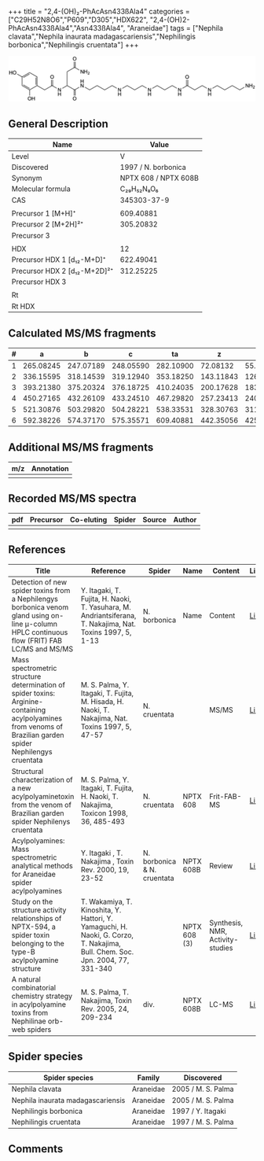 +++
title = "2,4-(OH)₂-PhAcAsn433ßAla4"
categories = ["C29H52N8O6","P609","D305","HDX622",
"2,4-(OH)2-PhAcAsn433ßAla4","Asn433ßAla4",
"Araneidae"]
tags = ["Nephila clavata","Nephila inaurata madagascariensis","Nephilingis borbonica","Nephilingis cruentata"]
+++

![](/img/2-4-OH2-PhAcAsn433bAla4.png)

## General Description

| Name                         | Value                |
|------------------------------|----------------------|
| Level                        | V                    |
| Discovered                   | 1997 / N. borbonica  |
| Synonym                      | NPTX 608 / NPTX 608B |
| Molecular formula            | C₂₉H₅₂N₈O₆           |
| CAS                          | 345303-37-9          |
|                              |                      |
| Precursor 1 [M+H]⁺           | 609.40881            |
| Precursor 2 [M+2H]²⁺         | 305.20832            |
| Precursor 3                  |                      |
|                              |                      |
| HDX                          | 12                   |
| Precursor HDX 1 [d₁₂-M+D]⁺   | 622.49041            |
| Precursor HDX 2 [d₁₂-M+2D]²⁺ | 312.25225            |
| Precursor HDX 3              |                      |
|                              |                      |
| Rt                           |                      |
| Rt HDX                       |                      |

## Calculated MS/MS fragments

| # | a         | b         | c         | ta        | z         | y         | tz        |
|---|-----------|-----------|-----------|-----------|-----------|-----------|-----------|
| 1 | 265.08245 | 247.07189 | 248.05590 | 282.10900 | 72.08132  | 55.05477  | 89.10787  |
| 2 | 336.15595 | 318.14539 | 319.12940 | 353.18250 | 143.11843 | 126.09188 | 160.14498 |
| 3 | 393.21380 | 375.20324 | 376.18725 | 410.24035 | 200.17628 | 183.14973 | 217.20283 |
| 4 | 450.27165 | 432.26109 | 433.24510 | 467.29820 | 257.23413 | 240.20758 | 274.26068 |
| 5 | 521.30876 | 503.29820 | 504.28221 | 538.33531 | 328.30763 | 311.28108 | 345.33418 |
| 6 | 592.38226 | 574.37170 | 575.35571 | 609.40881 | 442.35056 | 425.32401 | 459.37711 |

## Additional MS/MS fragments

| m/z       | Annotation |
|-----------|------------|
|           |            |

## Recorded MS/MS spectra

| pdf | Precursor | Co-eluting | Spider | Source | Author |
|-----|-----------|------------|--------|--------|--------|
|     |           |            |        |        |        |

## References

| Title                                                                                                                                                        | Reference                                                                                                                     | Spider                      | Name         | Content                          | Link                                                                                                               |
|--------------------------------------------------------------------------------------------------------------------------------------------------------------|-------------------------------------------------------------------------------------------------------------------------------|-----------------------------|--------------|----------------------------------|--------------------------------------------------------------------------------------------------------------------|
| Detection of new spider toxins from a Nephilengys borbonica venom gland using on-line µ-column HPLC continuous flow (FRIT) FAB LC/MS and MS/MS               | Y. Itagaki, T. Fujita, H. Naoki, T. Yasuhara, M. Andriantsiferana, T. Nakajima, Nat. Toxins 1997, 5, 1-13                     | N. borbonica                | Name         | Content                          | [Link](https://onlinelibrary.wiley.com/doi/abs/10.1002/%28SICI%29%281997%295%3A1%3C1%3A%3AAID-NT1%3E3.0.CO%3B2-8)  |
| Mass spectrometric structure determination of spider toxins: Arginine-containing acylpolyamines from venoms of Brazilian garden spider Nephilengys cruentata | M. S. Palma, Y. Itagaki, T. Fujita, M. Hisada, H. Naoki, T. Nakajima, Nat. Toxins 1997, 5, 47-57                              | N. cruentata                |              | MS/MS                            | [Link](https://onlinelibrary.wiley.com/doi/abs/10.1002/%28SICI%29%281997%295%3A2%3C47%3A%3AAID-NT1%3E3.0.CO%3B2-X) |
| Structural characterization of a new acylpolyaminetoxin from the venom of Brazilian garden spider Nephilenys cruentata                                       | M. S. Palma, Y. Itagaki, T. Fujita, H. Naoki, T. Nakajima, Toxicon 1998, 36, 485-493                                          | N. cruentata                | NPTX 608     | Frit-FAB-MS                      | [Link](https://www.sciencedirect.com/science/article/pii/S0041010197001396)                                        |
| Acylpolyamines: Mass spectrometric analytical methods for Araneidae spider acylpolyamines                                                                    | Y. Itagaki , T. Nakajima , Toxin Rev. 2000, 19, 23-52                                                                         | N. borbonica & N. cruentata | NPTX 608B    | Review                           | [Link](https://www.tandfonline.com/doi/abs/10.1081/TXR-100100314)                                                  |
| Study on the structure activity relationships of NPTX-594, a spider toxin belonging to the type-B acylpolyamine structure                                    | T. Wakamiya, T. Kinoshita, Y. Hattori, Y. Yamaguchi, H. Naoki, G. Corzo, T. Nakajima, Bull. Chem. Soc. Jpn. 2004, 77, 331-340 |                             | NPTX 608 (3) | Synthesis, NMR, Activity-studies | [Link](https://www.journal.csj.jp/doi/10.1246/bcsj.77.331)                                                         |
| A natural combinatorial chemistry strategy in acylpolyamine toxins from Nephilinae orb-web spiders                                                           | M. S. Palma, T. Nakajima, Toxin Rev. 2005, 24, 209-234                                                                        | div.                        | NPTX 608B    | LC-MS                            | [Link](https://www.tandfonline.com/doi/abs/10.1081/TXR-200057857)                                                  | 

## Spider species

| Spider species                    | Family    | Discovered         |
|-----------------------------------|-----------|--------------------|
| Nephila clavata                   | Araneidae | 2005 / M. S. Palma |
| Nephila inaurata madagascariensis | Araneidae | 2005 / M. S. Palma |
| Nephilingis borbonica             | Araneidae | 1997 / Y. Itagaki  |
| Nephilingis cruentata             | Araneidae | 1997 / M. S. Palma |

## Comments